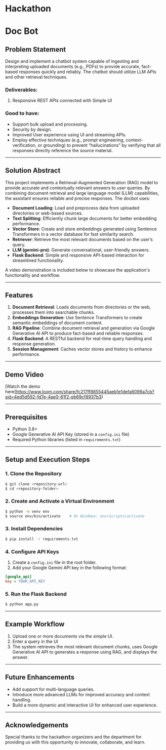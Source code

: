 # Hackathon
# Doc Bot

## Problem Statement
Design and implement a chatbot system capable of ingesting and interpreting
uploaded documents (e.g., PDFs) to provide accurate, fact-based responses
quickly and reliably. The chatbot should utilize LLM APIs and other retrieval
techniques.

### Deliverables:
1. Responsive REST APIs connected with Simple UI

### Good to have:
- Support bulk upload and processing.
- Security by design.
- Improved User experience using UI and streaming APIs.
- Employ effective techniques (e.g., prompt engineering, context-verification, or grounding) to prevent “hallucinations” by verifying that all responses directly reference the source material.

---

## Solution Abstract
This project implements a Retrieval-Augmented Generation (RAG) model to provide accurate and contextually relevant answers to user queries. By combining document retrieval and large language model (LLM) capabilities, the assistant ensures reliable and precise responses. The docbot uses:

- **Document Loading**: Load and preprocess data from uploaded directories or web-based sources.
- **Text Splitting**: Efficiently chunk large documents for better embedding performance.
- **Vector Store**: Create and store embeddings generated using Sentence Transformers in a vector database for fast similarity search.
- **Retriever**: Retrieve the most relevant documents based on the user’s query.
- **LLM (gemini-pro)**: Generate conversational, user-friendly answers.
- **Flask Backend**: Simple and responsive API-based interaction for streamlined functionality.

A video demonstration is included below to showcase the application's functionality and workflow.

---

## Features
1. **Document Retrieval**: Loads documents from directories or the web, processes them into searchable chunks.
2. **Embeddings Generation**: Use Sentence Transformers to create semantic embeddings of document content.
3. **RAG Pipeline**: Combine document retrieval and generation via Google Generative AI API to produce fact-based and reliable responses.
4. **Flask Backend**: A RESTful backend for real-time query handling and response generation.
5. **Session Management**: Caches vector stores and history to enhance performance.

---

## Demo Video
[Watch the demo here]https://www.loom.com/share/fc217ff8855445aeb1e1defa6098a7cb?sid=4ed5d592-fd7e-4ae0-81f2-eb69cf8937b3)

---

## Prerequisites
- Python 3.8+
- Google Generative AI API Key  (stored in a `config.ini` file)
- Required Python libraries (listed in `requirements.txt`)

---

## Setup and Execution Steps
### 1. Clone the Repository
```bash
$ git clone <repository-url>
$ cd <repository-folder>
```

### 2. Create and Activate a Virtual Environment
```bash
$ python -m venv env
$ source env/bin/activate    # On Windows: env\Scripts\activate
```

### 3. Install Dependencies
```bash
$ pip install -r requirements.txt
```

### 4. Configure API Keys
1. Create a `config.ini` file in the root folder.
2. Add your Google Gemini API key in the following format:
```ini
[google_api]
key = YOUR_API_KEY
```

### 5. Run the Flask Backend
```bash
$ python app.py
```


---

## Example Workflow
1. Upload one or more documents via the simple UI.
2. Enter a query in the UI 
3. The system retrieves the most relevant document chunks, uses Google Generative AI API to generates a response using RAG, and displays the answer.

---

## Future Enhancements
- Add support for multi-language queries.
- Introduce more advanced LLMs for improved accuracy and context handling.
- Build a more dynamic and interactive UI for enhanced user experience.

---

## Acknowledgements
Special thanks to the hackathon organizers and the department for providing us with this opportunity to innovate, collaborate, and learn. 


